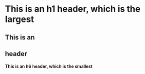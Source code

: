 # This is an h1 header, which is the largest
## This is an <h2> header
#### This is an h6 header, which is the smallest
